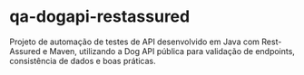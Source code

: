 # qa-dogapi-restassured
Projeto de automação de testes de API desenvolvido em Java com Rest-Assured e Maven, utilizando a Dog API pública para validação de endpoints, consistência de dados e boas práticas.
